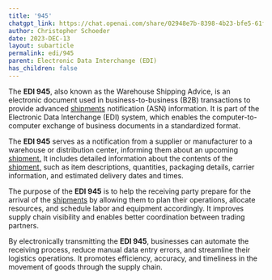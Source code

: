 ```yaml
---
title: '945'
chatgpt_link: https://chat.openai.com/share/02948e7b-8398-4b23-bfe5-61f4763e5b74
author: Christopher Schoeder
date: 2023-DEC-13
layout: subarticle
permalink: edi/945
parent: Electronic Data Interchange (EDI)
has_children: false
---
```


The **EDI 945**, also known as the Warehouse Shipping Advice, is an electronic document used in business-to-business (B2B) transactions to provide advanced <a href="/glossery/shipments">shipments</a> notification (ASN) information. It is part of the Electronic Data Interchange (EDI) system, which enables the computer-to-computer exchange of business documents in a standardized format.

The **EDI 945** serves as a notification from a supplier or manufacturer to a warehouse or distribution center, informing them about an upcoming <a href="/glossery/shipments">shipment.</a> It includes detailed information about the contents of the <a href="/glossery/shipments">shipment,</a> such as item descriptions, quantities, packaging details, carrier information, and estimated delivery dates and times.

The purpose of the **EDI 945** is to help the receiving party prepare for the arrival of the <a href="/glossery/shipments">shipments</a> by allowing them to plan their operations, allocate resources, and schedule labor and equipment accordingly. It improves supply chain visibility and enables better coordination between trading partners.

By electronically transmitting the **EDI 945**, businesses can automate the receiving process, reduce manual data entry errors, and streamline their logistics operations. It promotes efficiency, accuracy, and timeliness in the movement of goods through the supply chain.

